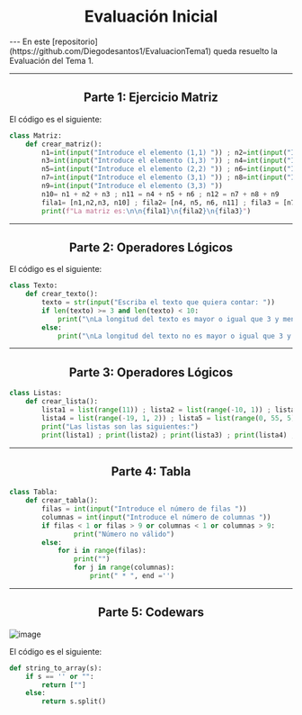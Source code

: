 <h1 align="center">Evaluación Inicial</h1>
---
En este [repositorio](https://github.com/Diegodesantos1/EvaluacionTema1) queda resuelto la Evaluación del Tema 1.

***

<h2 align="center">Parte 1: Ejercicio Matriz</h2>

El código es el siguiente:
```python
class Matriz:
    def crear_matriz():
        n1=int(input("Introduce el elemento (1,1) ")) ; n2=int(input("Introduce el elemento (1,2) "))
        n3=int(input("Introduce el elemento (1,3) ")) ; n4=int(input("Introduce el elemento (2,1) "))
        n5=int(input("Introduce el elemento (2,2) ")) ; n6=int(input("Introduce el elemento (2,3) "))
        n7=int(input("Introduce el elemento (3,1) ")) ; n8=int(input("Introduce el elemento (3,2) "))
        n9=int(input("Introduce el elemento (3,3) "))
        n10= n1 + n2 + n3 ; n11 = n4 + n5 + n6 ; n12 = n7 + n8 + n9
        fila1= [n1,n2,n3, n10] ; fila2= [n4, n5, n6, n11] ; fila3 = [n7,n8,n9, n11]
        print(f"La matriz es:\n\n{fila1}\n{fila2}\n{fila3}")
```

***

<h2 align="center">Parte 2: Operadores Lógicos</h2>

El código es el siguiente:
```python
class Texto:
    def crear_texto():
        texto = str(input("Escriba el texto que quiera contar: "))
        if len(texto) >= 3 and len(texto) < 10:
            print("\nLa longitud del texto es mayor o igual que 3 y menor que 10 \nTRUE")
        else:
            print("\nLa longitud del texto no es mayor o igual que 3 y menor que 10\nFALSE")
```

***

<h2 align="center">Parte 3: Operadores Lógicos</h2>

```python
class Listas:
    def crear_lista():
        lista1 = list(range(11)) ; lista2 = list(range(-10, 1)) ; lista3 = list(range(0, 22, 2))
        lista4 = list(range(-19, 1, 2)) ; lista5 = list(range(0, 55, 5))
        print("Las listas son las siguientes:")
        print(lista1) ; print(lista2) ; print(lista3) ; print(lista4) ; print(lista5)
```

***

<h2 align="center">Parte 4: Tabla</h2>

```python
class Tabla:
    def crear_tabla():
        filas = int(input("Introduce el número de filas "))
        columnas = int(input("Introduce el número de columnas "))
        if filas < 1 or filas > 9 or columnas < 1 or columnas > 9:
                print("Número no válido")
        else:
            for i in range(filas):
                print("")
                for j in range(columnas):
                    print(" * ", end ='')
```

***

<h2 align="center">Parte 5: Codewars</h2>

![image](https://user-images.githubusercontent.com/91721855/191952640-9c135519-1de9-4974-ab6a-c4cad2295c76.png)

El código es el siguiente:
```python
def string_to_array(s):
    if s == '' or "":
        return [""]
    else:
        return s.split()
```
